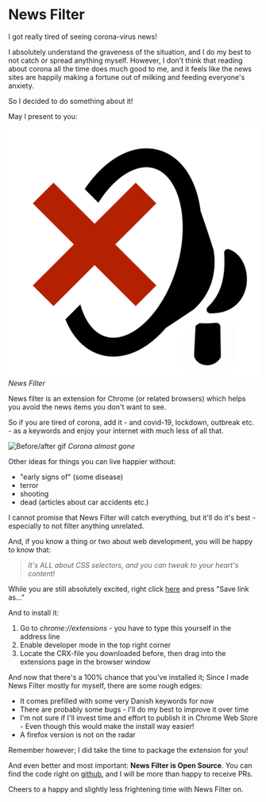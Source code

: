 # News Filter

I got really tired of seeing corona-virus news!

I absolutely understand the graveness of the situation, and I do my best to not catch or spread anything myself. However, I don't think that reading about corona all the time does much good to me, and it feels like the news sites are happily making a fortune out of milking and feeding everyone's anxiety.

So I decided to do something about it!

May I present to you:

![News Filter](news-filter.svg)
_News Filter_

News filter is an extension for Chrome (or related browsers) which helps you avoid the news items you don't want to see.

So if you are tired of corona, add it - and covid-19, lockdown, outbreak etc. - as a keywords and enjoy your internet with much less of all that.

![Before/after gif](before-after.gif)
_Corona almost gone_

Other ideas for things you can live happier without:
- "early signs of" (some disease)
- terror
- shooting
- dead (articles about car accidents etc.)

I cannot promise that News Filter will catch everything, but it'll do it's best - especially to not filter anything unrelated.

And, if you know a thing or two about web development, you will be happy to know that:
> _It's ALL about CSS selectors, and you can tweak to your heart's content!_

While you are still absolutely excited, right click [here](news-filter.crx) and press "Save link as..."

And to install it:
1. Go to *chrome://extensions* - you have to type this yourself in the address line
2. Enable developer mode in the top right corner
3. Locate the CRX-file you downloaded before, then drag into the extensions page in the browser window

And now that there's a 100% chance that you've installed it; Since I made News Filter mostly for myself, there are some rough edges:
- It comes prefilled with some very Danish keywords for now
- There are probably some bugs - I'll do my best to improve it over time
- I'm not sure if I'll invest time and effort to publish it in Chrome Web Store - Even though this would make the install way easier!
- A firefox version is not on the radar

Remember however; I did take the time to package the extension for you!

And even better and most important: **News Filter is Open Source**. You can find the code right on [github](https://github.com/jeppester/news-filter), and I will be more than happy to receive PRs.

Cheers to a happy and slightly less frightening time with News Filter on.
